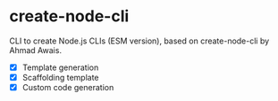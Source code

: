 # create-node-cli

CLI to create Node.js CLIs (ESM version), based on create-node-cli by Ahmad Awais.

-   [x] Template generation
-   [x] Scaffolding template
-   [x] Custom code generation
